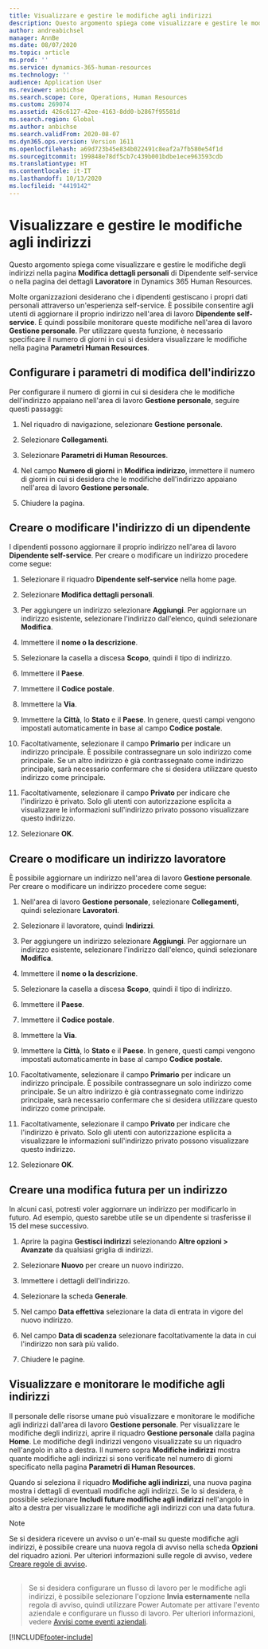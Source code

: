 ```yaml
---
title: Visualizzare e gestire le modifiche agli indirizzi
description: Questo argomento spiega come visualizzare e gestire le modifiche agli indirizzi in Dynamics 365 Human Resources.
author: andreabichsel
manager: AnnBe
ms.date: 08/07/2020
ms.topic: article
ms.prod: ''
ms.service: dynamics-365-human-resources
ms.technology: ''
audience: Application User
ms.reviewer: anbichse
ms.search.scope: Core, Operations, Human Resources
ms.custom: 269074
ms.assetid: 426c6127-42ee-4163-8dd0-b2867f95581d
ms.search.region: Global
ms.author: anbichse
ms.search.validFrom: 2020-08-07
ms.dyn365.ops.version: Version 1611
ms.openlocfilehash: a69d723b45e834b022491c8eaf2a7fb580e54f1d
ms.sourcegitcommit: 199848e78df5cb7c439b001bdbe1ece963593cdb
ms.translationtype: HT
ms.contentlocale: it-IT
ms.lasthandoff: 10/13/2020
ms.locfileid: "4419142"
---
```

# <a name="view-and-manage-address-changes"></a>Visualizzare e gestire le modifiche agli indirizzi

Questo argomento spiega come visualizzare e gestire le modifiche degli indirizzi nella pagina **Modifica dettagli personali** di Dipendente self-service o nella pagina dei dettagli **Lavoratore** in Dynamics 365 Human Resources.

Molte organizzazioni desiderano che i dipendenti gestiscano i propri dati personali attraverso un'esperienza self-service. È possibile consentire agli utenti di aggiornare il proprio indirizzo nell'area di lavoro **Dipendente self-service**. È quindi possibile monitorare queste modifiche nell'area di lavoro **Gestione personale**. Per utilizzare questa funzione, è necessario specificare il numero di giorni in cui si desidera visualizzare le modifiche nella pagina **Parametri Human Resources**.

## <a name="configure-address-change-parameters"></a>Configurare i parametri di modifica dell'indirizzo

Per configurare il numero di giorni in cui si desidera che le modifiche dell'indirizzo appaiano nell'area di lavoro **Gestione personale**, seguire questi passaggi:

1. Nel riquadro di navigazione, selezionare **Gestione personale**.

2. Selezionare **Collegamenti**.

3. Selezionare **Parametri di Human Resources**.

4. Nel campo **Numero di giorni** in **Modifica indirizzo**, immettere il numero di giorni in cui si desidera che le modifiche dell'indirizzo appaiano nell'area di lavoro **Gestione personale**.

5. Chiudere la pagina.

## <a name="create-or-change-an-employee-address"></a>Creare o modificare l'indirizzo di un dipendente

I dipendenti possono aggiornare il proprio indirizzo nell'area di lavoro **Dipendente self-service**. Per creare o modificare un indirizzo procedere come segue:

1. Selezionare il riquadro **Dipendente self-service** nella home page.

2. Selezionare **Modifica dettagli personali**.

3. Per aggiungere un indirizzo selezionare **Aggiungi**. Per aggiornare un indirizzo esistente, selezionare l'indirizzo dall'elenco, quindi selezionare **Modifica**.

4. Immettere il **nome o la descrizione**.

5. Selezionare la casella a discesa **Scopo**, quindi il tipo di indirizzo.

6. Immettere il **Paese**.

7. Immettere il **Codice postale**.

8. Immettere la **Via**.

9. Immettere la **Città**, lo **Stato** e il **Paese**. In genere, questi campi vengono impostati automaticamente in base al campo **Codice postale**.

10. Facoltativamente, selezionare il campo **Primario** per indicare un indirizzo principale. È possibile contrassegnare un solo indirizzo come principale. Se un altro indirizzo è già contrassegnato come indirizzo principale, sarà necessario confermare che si desidera utilizzare questo indirizzo come principale.

11. Facoltativamente, selezionare il campo **Privato** per indicare che l'indirizzo è privato. Solo gli utenti con autorizzazione esplicita a visualizzare le informazioni sull'indirizzo privato possono visualizzare questo indirizzo.

12. Selezionare **OK**.

## <a name="create-or-change-a-worker-address"></a>Creare o modificare un indirizzo lavoratore

È possibile aggiornare un indirizzo nell'area di lavoro **Gestione personale**. Per creare o modificare un indirizzo procedere come segue:

1. Nell'area di lavoro **Gestione personale**, selezionare **Collegamenti**, quindi selezionare **Lavoratori**.

3. Selezionare il lavoratore, quindi **Indirizzi**.

3. Per aggiungere un indirizzo selezionare **Aggiungi**. Per aggiornare un indirizzo esistente, selezionare l'indirizzo dall'elenco, quindi selezionare **Modifica**.

4. Immettere il **nome o la descrizione**.

5. Selezionare la casella a discesa **Scopo**, quindi il tipo di indirizzo.

6. Immettere il **Paese**.

7. Immettere il **Codice postale**.

8. Immettere la **Via**.

9. Immettere la **Città**, lo **Stato** e il **Paese**. In genere, questi campi vengono impostati automaticamente in base al campo **Codice postale**.

10. Facoltativamente, selezionare il campo **Primario** per indicare un indirizzo principale. È possibile contrassegnare un solo indirizzo come principale. Se un altro indirizzo è già contrassegnato come indirizzo principale, sarà necessario confermare che si desidera utilizzare questo indirizzo come principale.

11. Facoltativamente, selezionare il campo **Privato** per indicare che l'indirizzo è privato. Solo gli utenti con autorizzazione esplicita a visualizzare le informazioni sull'indirizzo privato possono visualizzare questo indirizzo.

12. Selezionare **OK**.
 
## <a name="create-a-future-change-for-an-address"></a>Creare una modifica futura per un indirizzo

In alcuni casi, potresti voler aggiornare un indirizzo per modificarlo in futuro. Ad esempio, questo sarebbe utile se un dipendente si trasferisse il 15 del mese successivo.

1. Aprire la pagina **Gestisci indirizzi** selezionando **Altre opzioni > Avanzate** da qualsiasi griglia di indirizzi.

2. Selezionare **Nuovo** per creare un nuovo indirizzo.

3. Immettere i dettagli dell'indirizzo.

4. Selezionare la scheda **Generale**.

5. Nel campo **Data effettiva** selezionare la data di entrata in vigore del nuovo indirizzo.

6. Nel campo **Data di scadenza** selezionare facoltativamente la data in cui l'indirizzo non sarà più valido.

7. Chiudere le pagine.

## <a name="view-and-monitor-address-changes"></a>Visualizzare e monitorare le modifiche agli indirizzi

Il personale delle risorse umane può visualizzare e monitorare le modifiche agli indirizzi dall'area di lavoro **Gestione personale**. Per visualizzare le modifiche degli indirizzi, aprire il riquadro **Gestione personale** dalla pagina **Home**. Le modifiche degli indirizzi vengono visualizzate su un riquadro nell'angolo in alto a destra. Il numero sopra **Modifiche indirizzi** mostra quante modifiche agli indirizzi si sono verificate nel numero di giorni specificato nella pagina **Parametri di Human Resources**. 

Quando si seleziona il riquadro **Modifiche agli indirizzi**, una nuova pagina mostra i dettagli di eventuali modifiche agli indirizzi. Se lo si desidera, è possibile selezionare **Includi future modifiche agli indirizzi** nell'angolo in alto a destra per visualizzare le modifiche agli indirizzi con una data futura.

> [!NOTE]
> Se si desidera ricevere un avviso o un'e-mail su queste modifiche agli indirizzi, è possibile creare una nuova regola di avviso nella scheda **Opzioni** del riquadro azioni. Per ulteriori informazioni sulle regole di avviso, vedere [Creare regole di avviso](/fin-ops-core/fin-ops/get-started/create-alert-rules.md).<br><br>

> Se si desidera configurare un flusso di lavoro per le modifiche agli indirizzi, è possibile selezionare l'opzione **Invia esternamente** nella regola di avviso, quindi utilizzare Power Automate per attivare l'evento aziendale e configurare un flusso di lavoro. Per ulteriori informazioni, vedere [Avvisi come eventi aziendali](/fin-ops-core/dev-itpro/business-events/alerts-business-events.md).


[!INCLUDE[footer-include](../includes/footer-banner.md)]